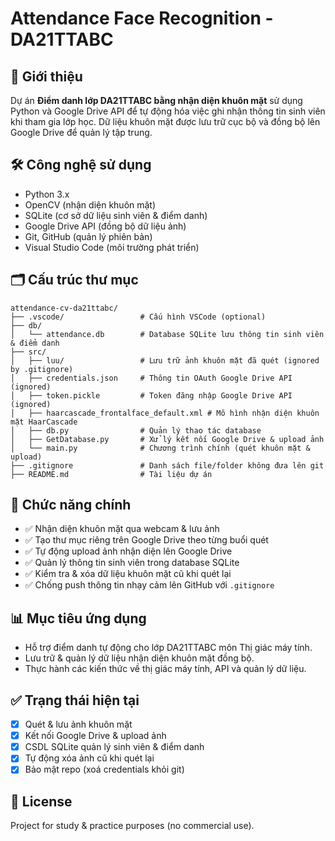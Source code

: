 # Attendance Face Recognition - DA21TTABC

## 🎯 Giới thiệu
Dự án **Điểm danh lớp DA21TTABC bằng nhận diện khuôn mặt** sử dụng Python và Google Drive API để tự động hóa việc ghi nhận thông tin sinh viên khi tham gia lớp học. Dữ liệu khuôn mặt được lưu trữ cục bộ và đồng bộ lên Google Drive để quản lý tập trung.

## 🛠️ Công nghệ sử dụng
- Python 3.x
- OpenCV (nhận diện khuôn mặt)
- SQLite (cơ sở dữ liệu sinh viên & điểm danh)
- Google Drive API (đồng bộ dữ liệu ảnh)
- Git, GitHub (quản lý phiên bản)
- Visual Studio Code (môi trường phát triển)

## 🗂️ Cấu trúc thư mục
```plaintext
attendance-cv-da21ttabc/
├── .vscode/                 # Cấu hình VSCode (optional)
├── db/
│   └── attendance.db        # Database SQLite lưu thông tin sinh viên & điểm danh
├── src/
│   ├── luu/                 # Lưu trữ ảnh khuôn mặt đã quét (ignored by .gitignore)
│   ├── credentials.json     # Thông tin OAuth Google Drive API (ignored)
│   ├── token.pickle         # Token đăng nhập Google Drive API (ignored)
│   ├── haarcascade_frontalface_default.xml # Mô hình nhận diện khuôn mặt HaarCascade
│   ├── db.py                # Quản lý thao tác database
│   ├── GetDatabase.py       # Xử lý kết nối Google Drive & upload ảnh
│   └── main.py              # Chương trình chính (quét khuôn mặt & upload)
├── .gitignore               # Danh sách file/folder không đưa lên git
├── README.md                # Tài liệu dự án
```
## 🚀 Chức năng chính
- ✅ Nhận diện khuôn mặt qua webcam & lưu ảnh
- ✅ Tạo thư mục riêng trên Google Drive theo từng buổi quét
- ✅ Tự động upload ảnh nhận diện lên Google Drive
- ✅ Quản lý thông tin sinh viên trong database SQLite
- ✅ Kiểm tra & xóa dữ liệu khuôn mặt cũ khi quét lại
- ✅ Chống push thông tin nhạy cảm lên GitHub với `.gitignore`

## 📊 Mục tiêu ứng dụng
- Hỗ trợ điểm danh tự động cho lớp DA21TTABC môn Thị giác máy tính.
- Lưu trữ & quản lý dữ liệu nhận diện khuôn mặt đồng bộ.
- Thực hành các kiến thức về thị giác máy tính, API và quản lý dữ liệu.

## ✅ Trạng thái hiện tại
- [x] Quét & lưu ảnh khuôn mặt
- [x] Kết nối Google Drive & upload ảnh
- [x] CSDL SQLite quản lý sinh viên & điểm danh
- [x] Tự động xóa ảnh cũ khi quét lại
- [x] Bảo mật repo (xoá credentials khỏi git)

## 📄 License
Project for study & practice purposes (no commercial use).
